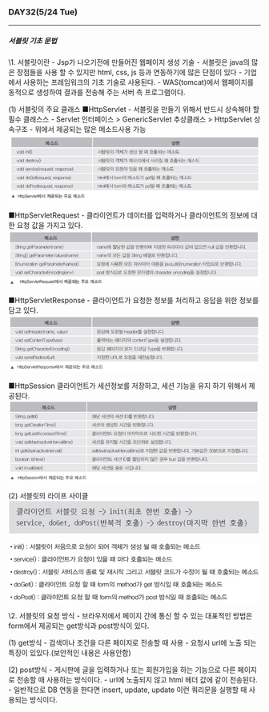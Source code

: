 ### DAY32(5/24 Tue)

---

[]()

[]()

[]()

[]()



##### 서블릿 기초 문법

\1. 서블릿이란
\- Jsp가 나오기전에 만들어진 웹페이지 생성 기술
\- 서블릿은 java의 많은 장점들을 사용 할 수 있지만 html, css, js 등과
 연동하기에 많은 단점이 있다
\- 기업에서 사용하는 프레임워크의 기초 기술로 사용된다.
\- WAS(tomcat)에서 웹페이지를 동적으로 생성하여 결과를 전송해 주는
 서버 측 프로그램이다.



(1) 서블릿의 주요 클래스
■HttpServlet
\- 서블릿을 만들기 위해서 반드시 상속해야 할 필수 클래스스
\- Servlet 인터페이스 > GenericServlet 추상클래스 > HttpServlet 상속구조
\- 위에서 제공되는 많은 메소드사용 가능
![5](TIL_32.assets/5.jpg)

■HttpServletRequest
\- 클라이언트가 데이터를 입력하거나 클라이언트의 정보에 대한 요청 값을 가지고 있다.
![6](TIL_32.assets/6.jpg)

■HttpServletResponse
\- 클라이언트가 요청한 정보를 처리하고 응답을 위한 정보를 담고 있다.
![7](TIL_32.assets/7.jpg)

■HttpSession
클라이언트가 세션정보를 저장하고, 세션 기능을 유지 하기 위해서 제공된다.
![8](TIL_32.assets/8.jpg)

(2) 서블릿의 라이프 사이클
![9](TIL_32.assets/9.jpg)

![10](TIL_32.assets/10.jpg)





\2. 서블릿의 요청 방식
\- 브라우저에서 페이지 간에 통신 할 수 있는 대표적인 방법은 form에서 제공되는
 get방식과 post방식이 있다.

(1) get방식
\- 검색이나 조건을 다른 페이지로 전송할 때 사용
\- 요청시 url에 노출 되는 특징이 있있다.(보안적인 내용은 사용안함)



(2) post방식
\- 게시판에 글을 입력하거나 또는 회원가입을 하는 기능으로 다른 페이지로 전송할 때
 사용하는 방식이다.
\- url에 노출되지 않고 html 헤더 값에 같이 전송된다.
\- 일반적으로 DB 연동을 한다면 insert, update, update 이런 쿼리문을 실행할 때 사용되는 방식이다.